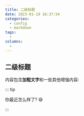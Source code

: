 ```yaml
---
title: 二级标题
date: 2023-01-19 16:37:54
categories:
  - config
  - markdown
tags:
  - 
columns:
  - 
---
```

## 二级标题

<!-- #region snippet -->

内容包含**加粗文字**和一些其他增强内容:

<!-- #endregion snippet -->

::: tip

你最近怎么样了? :smile:

:::
